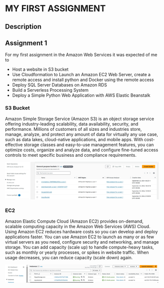 # MY FIRST ASSIGNMENT 

## Description

## Assignment 1

For my first assignment in the Amazon Web Services it was expected of me to

* Host a website in S3 bucket
* Use Cloudformation to Launch an Amazon EC2 Web Server, create a remote access and install python and Docker using the remote access
* Deploy SQL Server Databases on Amazon RDS
* Build a Serverless Processing System
* Deploy a Simple Python Web Application with AWS Elastic Beanstalk

### S3 Bucket

Amazon Simple Storage Service (Amazon S3) is an object storage service offering industry-leading scalability, data availability, security, and performance. Millions of customers of all sizes and industries store, manage, analyze, and protect any amount of data for virtually any use case, such as data lakes, cloud-native applications, and mobile apps. With cost-effective storage classes and easy-to-use management features, you can optimize costs, organize and analyze data, and configure fine-tuned access controls to meet specific business and compliance requirements.

![Image Alt](https://github.com/tonyaws2024/project1/blob/c4d033b75fcd18f99955df3fe2463a4aa3dac69c/Screenshot%20of%20S3%20buckets.jpg)

### EC2

Amazon Elastic Compute Cloud (Amazon EC2) provides on-demand, scalable computing capacity in the Amazon Web Services (AWS) Cloud. Using Amazon EC2 reduces hardware costs so you can develop and deploy applications faster. You can use Amazon EC2 to launch as many or as few virtual servers as you need, configure security and networking, and manage storage. You can add capacity (scale up) to handle compute-heavy tasks, such as monthly or yearly processes, or spikes in website traffic. When usage decreases, you can reduce capacity (scale down) again.

![Image Alt](https://github.com/tonyaws2024/project1/blob/9eaa32aebb8b4cb8eaa1dee318feafcca165a99d/Screenshot%20of%20EC2%20instances.jpg)

